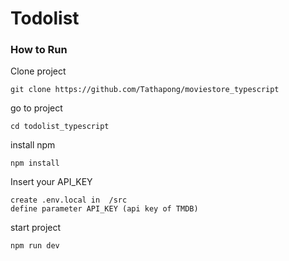 # Todolist

### How to Run

Clone project

```
git clone https://github.com/Tathapong/moviestore_typescript
```

go to project

```
cd todolist_typescript
```

install npm

```
npm install
```

Insert your API_KEY

```
create .env.local in  /src
define parameter API_KEY (api key of TMDB)
```

start project

```
npm run dev
```
